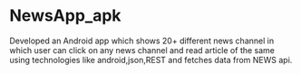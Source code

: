 # NewsApp_apk
Developed an Android app which shows 20+ different news channel in which user can click on any news channel and read article of the same using technologies like android,json,REST and fetches data from NEWS api.
